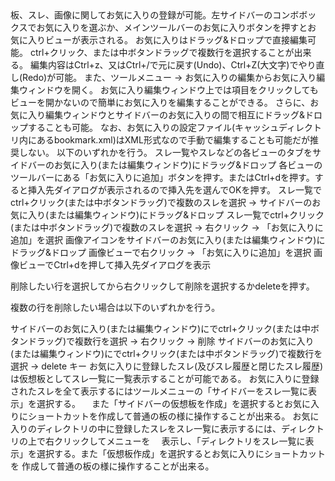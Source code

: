 <?xml version="1.0" encoding="UTF-8"?>
<?xml-stylesheet type="text/xsl" href="main.xsl"?>
<!DOCTYPE document SYSTEM "document.dtd">

<document header="お気に入りについて">


<group header="表示">
  <sentence>
  板、スレ、画像に関してお気に入りの登録が可能。左サイドバーのコンボボッ
  クスでお気に入りを選ぶか、メインツールバーのお気に入りボタンを押すとお
  気に入りビューが表示される。
  </sentence>
</group>


<group header="編集">
  <sentence>
  お気に入りはドラッグ&amp;ドロップで直接編集可能。
  ctrl+クリック、または中ボタンドラッグで複数行を選択することが出来る。
  編集内容はCtrl+z、又はCtrl+/で元に戻す(Undo)、Ctrl+Z(大文字)でやり直し(Redo)が可能。
  </sentence>
  <sentence>
  また、ツールメニュー → お気に入りの編集からお気に入り編集ウィンドウを開く。
  お気に入り編集ウィンドウ上では項目をクリックしてもビューを開かないので簡単にお気に入りを編集することができる。
  さらに、お気に入り編集ウィンドウとサイドバーのお気に入りの間で相互にドラッグ&amp;ドロップすることも可能。
  </sentence>
  <sentence>
  なお、お気に入りの設定ファイル(キャッシュディレクトリ内にあるbookmark.xml)はXML形式なので手動で編集することも可能だが推奨しない。
  </sentence>  
</group>


<group header="登録">
  <sentence>以下のいずれかを行う。</sentence>

  <list type="circle">
    <item>スレ一覧やスレなどの各ビューのタブをサイドバーのお気に入り(または編集ウィンドウ)にドラッグ&amp;ドロップ</item>
    <item>各ビューのツールバーにある「お気に入りに追加」ボタンを押す。またはCtrl+dを押す。すると挿入先ダイアログが表示されるので挿入先を選んでOKを押す。</item>
    <item>スレ一覧でctrl+クリック(または中ボタンドラッグ)で複数のスレを選択 -> サイドバーのお気に入り(または編集ウィンドウ)にドラッグ&amp;ドロップ</item>
    <item>スレ一覧でctrl+クリック(または中ボタンドラッグ)で複数のスレを選択 -> 右クリック -> 「お気に入りに追加」を選択</item>
    <item>画像アイコンをサイドバーのお気に入り(または編集ウィンドウ)にドラッグ&amp;ドロップ</item>
    <item>画像ビューで右クリック -> 「お気に入りに追加」を選択</item>
    <item>画像ビューでCtrl+dを押して挿入先ダイアログを表示</item>
  </list>
</group>


<group header="削除">

  <sentence>削除したい行を選択してから右クリックして削除を選択するかdeleteを押す。
  </sentence>

  <sentence>複数の行を削除したい場合は以下のいずれかを行う。</sentence>

  <list type="circle">
    <item>サイドバーのお気に入り(または編集ウィンドウ)にでctrl+クリック(または中ボタンドラッグ)で複数行を選択 -> 右クリック -> 削除</item>
    <item>サイドバーのお気に入り(または編集ウィンドウ)にでctrl+クリック(または中ボタンドラッグ)で複数行を選択 -> delete キー</item>
  </list>
</group>


<group header="仮想板">
  <sentence>
  お気に入りに登録したスレ(及びスレ履歴と閉じたスレ履歴)は仮想板としてスレ一覧に一覧表示することが可能である。
  </sentence>

  <sentence>
  お気に入りに登録されたスレを全て表示するにはツールメニューの「サイドバーをスレ一覧に表示」を選択する。
　また「サイドバーの仮想板を作成」を選択するとお気に入りにショートカットを作成して普通の板の様に操作することが出来る。
  </sentence>

  <sentence>
   お気に入りのディレクトリの中に登録したスレをスレ一覧に表示するには、ディレクトリの上で右クリックしてメニューを
　表示し、「ディレクトリをスレ一覧に表示」を選択する。また「仮想板作成」を選択するとお気に入りにショートカットを
  作成して普通の板の様に操作することが出来る。
  </sentence>  

</group>



</document>
